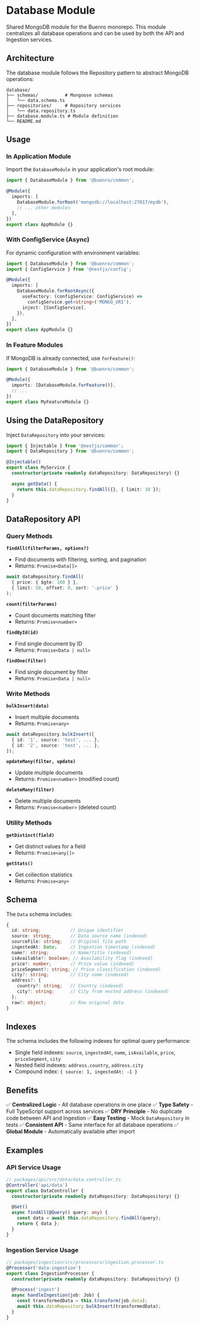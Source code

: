 # Database Module

Shared MongoDB module for the Buenro monorepo. This module centralizes all database operations and can be used by both the API and Ingestion services.

## Architecture

The database module follows the Repository pattern to abstract MongoDB operations:

```
database/
├── schemas/          # Mongoose schemas
│   └── data.schema.ts
├── repositories/     # Repository services
│   └── data.repository.ts
├── database.module.ts # Module definition
└── README.md
```

## Usage

### In Application Module

Import the `DatabaseModule` in your application's root module:

```typescript
import { DatabaseModule } from '@buenro/common';

@Module({
  imports: [
    DatabaseModule.forRoot('mongodb://localhost:27017/mydb'),
    // ... other modules
  ],
})
export class AppModule {}
```

### With ConfigService (Async)

For dynamic configuration with environment variables:

```typescript
import { DatabaseModule } from '@buenro/common';
import { ConfigService } from '@nestjs/config';

@Module({
  imports: [
    DatabaseModule.forRootAsync({
      useFactory: (configService: ConfigService) =>
        configService.get<string>('MONGO_URI'),
      inject: [ConfigService],
    }),
  ],
})
export class AppModule {}
```

### In Feature Modules

If MongoDB is already connected, use `forFeature()`:

```typescript
import { DatabaseModule } from '@buenro/common';

@Module({
  imports: [DatabaseModule.forFeature()],
  // ...
})
export class MyFeatureModule {}
```

## Using the DataRepository

Inject `DataRepository` into your services:

```typescript
import { Injectable } from '@nestjs/common';
import { DataRepository } from '@buenro/common';

@Injectable()
export class MyService {
  constructor(private readonly dataRepository: DataRepository) {}

  async getData() {
    return this.dataRepository.findAll({}, { limit: 10 });
  }
}
```

## DataRepository API

### Query Methods

**`findAll(filterParams, options?)`**
- Find documents with filtering, sorting, and pagination
- Returns: `Promise<Data[]>`

```typescript
await dataRepository.findAll(
  { price: { $gte: 100 } },
  { limit: 50, offset: 0, sort: '-price' }
);
```

**`count(filterParams)`**
- Count documents matching filter
- Returns: `Promise<number>`

**`findById(id)`**
- Find single document by ID
- Returns: `Promise<Data | null>`

**`findOne(filter)`**
- Find single document by filter
- Returns: `Promise<Data | null>`

### Write Methods

**`bulkInsert(data)`**
- Insert multiple documents
- Returns: `Promise<any>`

```typescript
await dataRepository.bulkInsert([
  { id: '1', source: 'test', ... },
  { id: '2', source: 'test', ... },
]);
```

**`updateMany(filter, update)`**
- Update multiple documents
- Returns: `Promise<number>` (modified count)

**`deleteMany(filter)`**
- Delete multiple documents
- Returns: `Promise<number>` (deleted count)

### Utility Methods

**`getDistinct(field)`**
- Get distinct values for a field
- Returns: `Promise<any[]>`

**`getStats()`**
- Get collection statistics
- Returns: `Promise<any>`

## Schema

The `Data` schema includes:

```typescript
{
  id: string;           // Unique identifier
  source: string;       // Data source name (indexed)
  sourceFile: string;   // Original file path
  ingestedAt: Date;     // Ingestion timestamp (indexed)
  name?: string;        // Name/title (indexed)
  isAvailable?: boolean; // Availability flag (indexed)
  price?: number;       // Price value (indexed)
  priceSegment?: string; // Price classification (indexed)
  city?: string;        // City name (indexed)
  address?: {
    country?: string;   // Country (indexed)
    city?: string;      // City from nested address (indexed)
  };
  raw?: object;         // Raw original data
}
```

## Indexes

The schema includes the following indexes for optimal query performance:

- Single field indexes: `source`, `ingestedAt`, `name`, `isAvailable`, `price`, `priceSegment`, `city`
- Nested field indexes: `address.country`, `address.city`
- Compound index: `{ source: 1, ingestedAt: -1 }`

## Benefits

✅ **Centralized Logic** - All database operations in one place
✅ **Type Safety** - Full TypeScript support across services
✅ **DRY Principle** - No duplicate code between API and Ingestion
✅ **Easy Testing** - Mock `DataRepository` in tests
✅ **Consistent API** - Same interface for all database operations
✅ **Global Module** - Automatically available after import

## Examples

### API Service Usage

```typescript
// packages/api/src/data/data.controller.ts
@Controller('api/data')
export class DataController {
  constructor(private readonly dataRepository: DataRepository) {}

  @Get()
  async findAll(@Query() query: any) {
    const data = await this.dataRepository.findAll(query);
    return { data };
  }
}
```

### Ingestion Service Usage

```typescript
// packages/ingestion/src/processors/ingestion.processor.ts
@Processor('data-ingestion')
export class IngestionProcessor {
  constructor(private readonly dataRepository: DataRepository) {}

  @Process('ingest')
  async handleIngestion(job: Job) {
    const transformedData = this.transform(job.data);
    await this.dataRepository.bulkInsert(transformedData);
  }
}
```

